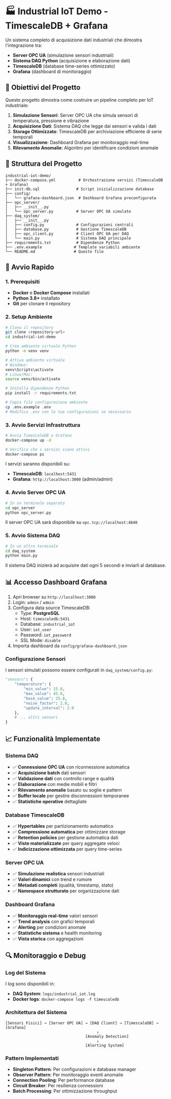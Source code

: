 # 🏭 Industrial IoT Demo - TimescaleDB + Grafana

Un sistema completo di acquisizione dati industriali che dimostra l'integrazione tra:
- **Server OPC UA** (simulazione sensori industriali)
- **Sistema DAQ Python** (acquisizione e elaborazione dati)
- **TimescaleDB** (database time-series ottimizzato)
- **Grafana** (dashboard di monitoraggio)

## 🎯 Obiettivi del Progetto

Questo progetto dimostra come costruire un pipeline completo per IoT industriale:

1. **Simulazione Sensori**: Server OPC UA che simula sensori di temperatura, pressione e vibrazione
2. **Acquisizione Dati**: Sistema DAQ che legge dai sensori e valida i dati
3. **Storage Ottimizzato**: TimescaleDB per archiviazione efficiente di serie temporali
4. **Visualizzazione**: Dashboard Grafana per monitoraggio real-time
5. **Rilevamento Anomalie**: Algoritmi per identificare condizioni anomale

## 📁 Struttura del Progetto

```
industrial-iot-demo/
├── docker-compose.yml          # Orchestrazione servizi (TimescaleDB + Grafana)
├── init-db.sql                # Script inizializzazione database
├── config/
│   └── grafana-dashboard.json  # Dashboard Grafana preconfigurata
├── opc_server/
│   ├── __init__.py
│   └── opc_server.py          # Server OPC UA simulato
├── daq_system/
│   ├── __init__.py
│   ├── config.py              # Configurazioni centrali
│   ├── database.py            # Gestione TimescaleDB
│   ├── opc_client.py          # Client OPC UA per DAQ
│   └── main.py                # Sistema DAQ principale
├── requirements.txt           # Dipendenze Python
├── .env.example              # Template variabili ambiente
└── README.md                 # Questo file
```

## 🚀 Avvio Rapido

### 1. Prerequisiti

- **Docker** e **Docker Compose** installati
- **Python 3.8+** installato
- **Git** per clonare il repository

### 2. Setup Ambiente

```bash
# Clona il repository
git clone <repository-url>
cd industrial-iot-demo

# Crea ambiente virtuale Python
python -m venv venv

# Attiva ambiente virtuale
# Windows:
venv\Scripts\activate
# Linux/Mac:
source venv/bin/activate

# Installa dipendenze Python
pip install -r requirements.txt

# Copia file configurazione ambiente
cp .env.example .env
# Modifica .env con le tue configurazioni se necessario
```

### 3. Avvio Servizi Infrastruttura

```bash
# Avvia TimescaleDB e Grafana
docker-compose up -d

# Verifica che i servizi siano attivi
docker-compose ps
```

I servizi saranno disponibili su:
- **TimescaleDB**: `localhost:5431`
- **Grafana**: `http://localhost:3000` (admin/admin)

### 4. Avvio Server OPC UA

```bash
# In un terminale separato
cd opc_server
python opc_server.py
```

Il server OPC UA sarà disponibile su `opc.tcp://localhost:4840`

### 5. Avvio Sistema DAQ

```bash
# In un altro terminale
cd daq_system
python main.py
```

Il sistema DAQ inizierà ad acquisire dati ogni 5 secondi e inviarli al database.

## 📊 Accesso Dashboard Grafana

1. Apri browser su `http://localhost:3000`
2. Login: `admin` / `admin`
3. Configura data source TimescaleDB:
   - Type: **PostgreSQL**
   - Host: `timescaledb:5431`
   - Database: `industrial_iot`
   - User: `iot_user`
   - Password: `iot_password`
   - SSL Mode: `disable`
4. Importa dashboard da `config/grafana-dashboard.json`


### Configurazione Sensori

I sensori simulati possono essere configurati in `daq_system/config.py`:

```python
"sensors": {
    "temperature": {
        "min_value": 15.0,
        "max_value": 45.0,
        "base_value": 25.0,
        "noise_factor": 2.0,
        "update_interval": 2.0
    },
    # ... altri sensori
}
```

## 📈 Funzionalità Implementate

### Sistema DAQ
- ✅ **Connessione OPC UA** con riconnessione automatica
- ✅ **Acquisizione batch** dati sensori
- ✅ **Validazione dati** con controllo range e qualità
- ✅ **Elaborazione** con medie mobili e filtri
- ✅ **Rilevamento anomalie** basato su soglie e pattern
- ✅ **Buffer locale** per gestire disconnessioni temporanee
- ✅ **Statistiche operative** dettagliate

### Database TimescaleDB
- ✅ **Hypertables** per partizionamento automatico
- ✅ **Compressione automatica** per ottimizzare storage
- ✅ **Retention policies** per gestione automatica dati
- ✅ **Viste materializzate** per query aggregate veloci
- ✅ **Indicizzazione ottimizzata** per query time-series

### Server OPC UA
- ✅ **Simulazione realistica** sensori industriali
- ✅ **Valori dinamici** con trend e rumore
- ✅ **Metadati completi** (qualità, timestamp, stato)
- ✅ **Namespace strutturato** per organizzazione dati

### Dashboard Grafana
- ✅ **Monitoraggio real-time** valori sensori
- ✅ **Trend analysis** con grafici temporali
- ✅ **Alerting** per condizioni anomale
- ✅ **Statistiche sistema** e health monitoring
- ✅ **Vista storica** con aggregazioni

## 🔍 Monitoraggio e Debug

### Log del Sistema

I log sono disponibili in:
- **DAQ System**: `logs/industrial_iot.log`
- **Docker logs**: `docker-compose logs -f timescaledb`

### Architettura del Sistema

```
[Sensori Fisici] → [Server OPC UA] → [DAQ Client] → [TimescaleDB] → [Grafana]
                                        ↓
                                   [Anomaly Detection]
                                        ↓
                                   [Alerting System]
```

### Pattern Implementati

- **Singleton Pattern**: Per configurazioni e database manager
- **Observer Pattern**: Per monitoraggio eventi anomalie
- **Connection Pooling**: Per performance database
- **Circuit Breaker**: Per resilienza connessioni
- **Batch Processing**: Per ottimizzazione throughput